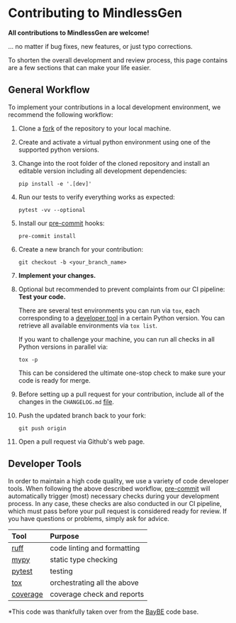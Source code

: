 # Contributing to MindlessGen

**All contributions to MindlessGen are welcome!**

... no matter if bug fixes, new features, or just typo corrections.

To shorten the overall development and review process, this page contains are a
few sections that can make your life easier.

## General Workflow

To implement your contributions in a local development environment,
we recommend the following workflow:

1. Clone a [fork](https://github.com/grimme-lab/MindlessGen/fork) of the repository to
   your local machine.

1. Create and activate a virtual python environment using one of the supported
   python versions.

1. Change into the root folder of the cloned repository and install an editable version
   including all development dependencies:
   ```console
   pip install -e '.[dev]'
   ```

1. Run our tests to verify everything works as expected:
   ```console
   pytest -vv --optional
   ```

1. Install our [pre-commit](https://pre-commit.com/) hooks:
   ```console
   pre-commit install
   ```

1. Create a new branch for your contribution:
   ```console
   git checkout -b <your_branch_name>
   ```

1. **Implement your changes.**

1. Optional but recommended to prevent complaints from our CI pipeline:
   **Test your code.**

   There are several test environments you can run via `tox`, each corresponding to a
   [developer tool](#developer-tools) in a certain Python version.
   You can retrieve all available environments via `tox list`.

   If you want to challenge your machine, you can run all checks in all Python versions
   in parallel via:
   ```console
   tox -p
   ```

   This can be considered the ultimate one-stop check to make sure your code is ready
   for merge.

1. Before setting up a pull request for your contribution, include all of the changes in the `CHANGELOG.md` [file](https://github.com/grimme-lab/MindlessGen/blob/main/CHANGELOG.md).

1. Push the updated branch back to your fork:
   ```console
   git push origin
   ```

1. Open a pull request via Github's web page.

## Developer Tools

In order to maintain a high code quality, we use a variety of code developer tools.
When following the above described workflow, [pre-commit](https://pre-commit.com/)
will automatically trigger (most) necessary checks during your development process.
In any case, these checks are also conducted in our CI pipeline, which must pass
before your pull request is considered ready for review.
If you have questions or problems, simply ask for advice.

| Tool                                                                                            | Purpose                                   |
|:------------------------------------------------------------------------------------------------|:------------------------------------------|
| [ruff](https://docs.astral.sh/ruff/)                                                            | code linting and formatting               |
| [mypy](https://mypy.readthedocs.io/)                                                            | static type checking                      |
| [pytest](https://docs.pytest.org/)                                                              | testing                                   |
| [tox](https://tox.wiki/)                                                                        | orchestrating all the above               |
| [coverage](https://pypi.org/project/coverage/)                                                  | coverage check and reports                |


*This code was thankfully taken over from the [BayBE](https://github.com/emdgroup/baybe) code base.
